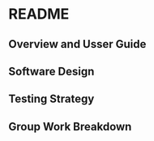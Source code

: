 # README
 
## Overview and Usser Guide

## Software Design

## Testing Strategy

## Group Work Breakdown

